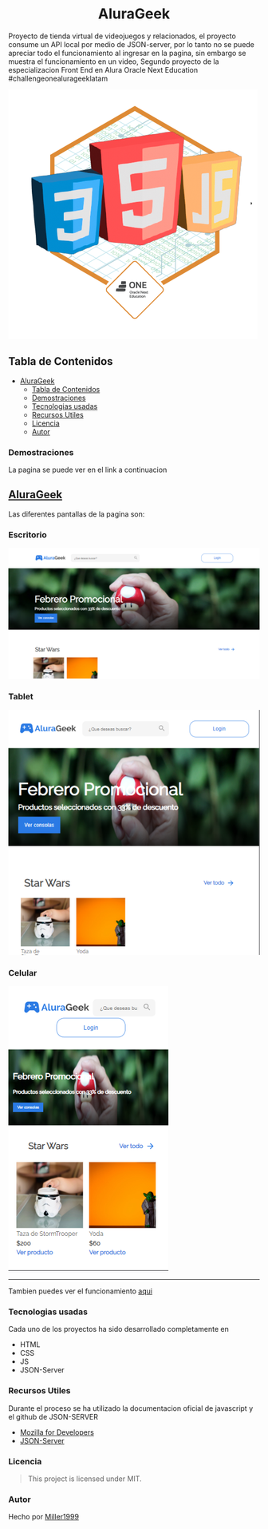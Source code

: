 <h1 align="center" id="title"> AluraGeek </h1>
Proyecto de tienda virtual de videojuegos y relacionados, el proyecto consume un API local por medio de JSON-server, por lo tanto no se puede apreciar todo el funcionamiento al ingresar en la pagina, sin embargo se muestra el funcionamiento en un video, Segundo proyecto de la especializacion Front End en Alura Oracle Next Education  #challengeonealurageeklatam

![Image text](https://github.com/Miller1999/AluraGeek/blob/main/assets/cms_files_10224_1671211724Prancheta_10.png)
## Tabla de Contenidos
- [AluraGeek](#title)
  - [Tabla de Contenidos](#tabla-de-contenidos)
  - [Demostraciones](#demostraciones)
  - [Tecnologias usadas](#tecnologias-usadas)
  - [Recursos Utiles](#recursos-utiles)
  - [Licencia](#licencia)
  - [Autor](#autor)
### Demostraciones
La pagina se puede ver en el link a continuacion
## [AluraGeek](https://alura-geek-tau.vercel.app/index.html) 
Las diferentes pantallas de la pagina son:
### Escritorio
![Escritorio](assets/imagen_2023-05-02_005843599.png)
### Tablet
![Tablet](imagen_2023-05-02_005919848.png)
### Celular
![Celular](imagen_2023-05-02_005936608.png)
***
Tambien puedes ver el funcionamiento [aqui](https://youtu.be/csVnsqfg9lg)
### Tecnologias usadas
Cada uno de los proyectos ha sido desarrollado completamente en 
- HTML
- CSS
- JS
- JSON-Server
### Recursos Utiles
Durante el proceso se ha utilizado la documentacion oficial de javascript y el github de JSON-SERVER
- [Mozilla for Developers](https://developer.mozilla.org/en-US/docs/Web/HTML)
- [JSON-Server](https://github.com/typicode/json-server)
### Licencia
> This project is licensed under MIT.
### Autor
Hecho por [Miller1999](https://github.com/Miller1999)

